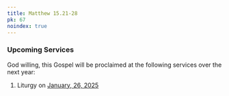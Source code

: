 ```yaml
---
title: Matthew 15.21-28
pk: 67
noindex: true
---
```


### Upcoming Services

God willing, this Gospel will be proclaimed at the following services over the next year:


1. Liturgy on [January, 26, 2025](https://orthocal.info/readings/gregorian/2025/01/26/)
